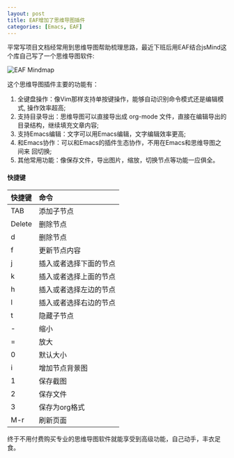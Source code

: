 ```yaml
---
layout: post
title: EAF增加了思维导图插件
categories: [Emacs, EAF]
---
```


平常写项目文档经常用到思维导图帮助梳理思路，最近下班后用EAF结合jsMind这个库自己写了一个思维导图软件:

![EAF Mindmap]({{site.url}}/pics/eaf-mindmap/eaf-mindmap.gif)

这个思维导图插件主要的功能有：

1. 全键盘操作：像Vim那样支持单按键操作，能够自动识别命令模式还是编辑模
   式, 操作效率超高;
2. 支持目录导出：思维导图可以直接导出成 org-mode 文件，直接在编辑导出的目录结构，继续填充文章内容;
3. 支持Emacs编辑：文字可以用Emacs编辑，文字编辑效率更高;
4. 和Emacs协作：可以和Emacs的插件生态协作，不用在Emacs和思维导图之间来
   回切换;
5. 其他常用功能：像保存文件，导出图片，缩放，切换节点等功能一应俱全。

#### 快捷键

| 快捷键  | 命令                   |
| :------ | :--------              |
| TAB     | 添加子节点             |
| Delete  | 删除节点               |
| d       | 删除节点               |
| f       | 更新节点内容           |
| j       | 插入或者选择下面的节点 |
| k       | 插入或者选择上面的节点 |
| h       | 插入或者选择左边的节点 |
| l       | 插入或者选择右边的节点 |
| t       | 隐藏子节点             |
| -       | 缩小                   |
| =       | 放大                   |
| 0       | 默认大小               |
| i       | 增加节点背景图         |
| 1       | 保存截图               |
| 2       | 保存文件               |
| 3       | 保存为org格式          |
| M-r     | 刷新页面               |

终于不用付费购买专业的思维导图软件就能享受到高级功能，自己动手，丰衣足
食。
